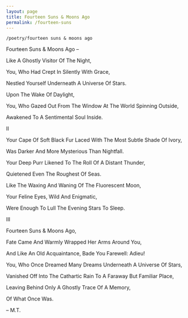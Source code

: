 ```yaml
---
layout: page
title: Fourteen Suns & Moons Ago
permalink: /fourteen-suns
---
```


`/poetry/fourteen suns & moons ago`

Fourteen Suns & Moons Ago –

Like A Ghostly Visitor Of The Night,

You, Who Had Crept In Silently With Grace,

Nestled Yourself Underneath A Universe Of Stars.

Upon The Wake Of Daylight, 

You, Who Gazed Out From The Window At The World Spinning Outside,

Awakened To A Sentimental Soul Inside.

II

Your Cape Of Soft Black Fur Laced With The Most Subtle Shade Of Ivory, 

Was Darker And More Mysterious Than Nightfall.

Your Deep Purr Likened To The Roll Of A Distant Thunder,

Quietened Even The Roughest Of Seas.

Like The Waxing And Waning Of The Fluorescent Moon,

Your Feline Eyes, Wild And Enigmatic,

Were Enough To Lull The Evening Stars To Sleep.

III

Fourteen Suns & Moons Ago,

Fate Came And Warmly Wrapped Her Arms Around You, 

And Like An Old Acquaintance, Bade You Farewell: Adieu!

You, Who Once Dreamed Many Dreams Underneath A Universe Of Stars, 

Vanished Off Into The Cathartic Rain To A Faraway But Familiar Place,

Leaving Behind Only A Ghostly Trace Of A Memory,

Of What Once Was.

– M.T.

<style>
  .wrapper {
    max-width: 58em;
  }
</style>